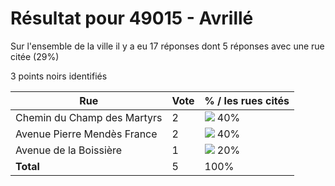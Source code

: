 # Résultat pour 49015 - Avrillé

Sur l'ensemble de la ville il y a eu 17 réponses dont 5 réponses avec une rue citée (29%)

3 points noirs identifiés

| Rue | Vote | % / les rues cités|
|-----|------|-------------------|
| Chemin du Champ des Martyrs | 2 | <img src="../../img/bar_40.gif" />&nbsp;40%|
| Avenue Pierre Mendès France | 2 | <img src="../../img/bar_40.gif" />&nbsp;40%|
| Avenue de la Boissière | 1 | <img src="../../img/bar_20.gif" />&nbsp;20%|
| **Total** | 5 | 100%|
